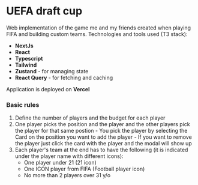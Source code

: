 # UEFA draft cup

Web implementation of the game me and my friends created when playing FIFA and building custom teams.
Technologies and tools used (T3 stack):
- **NextJs**
- **React**
- **Typescript**
- **Tailwind**
- **Zustand** - for managing state
- **React Query** - for fetching and caching

Application is deployed on **Vercel**
### Basic rules
1. Define the number of players and the budget for each player
2. One player picks the position and the player and the other players pick the player for that same postion
        - You pick the player by selecting the Card on the position you want to add the player
        - If you want to remove the player just click the card with the player and the modal will show up
4. Each player's team at the end has to have the following (it is indicated under the player name with different icons):
     - One player under 21 (21 icon)
     - One ICON player from FIFA (Football player icon)
     - No more than 2 players over 31 y/o

       
